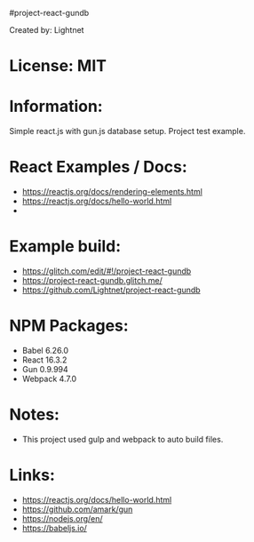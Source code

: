 #project-react-gundb

 Created by: Lightnet

# License: MIT

# Information:
 Simple react.js with gun.js database setup. Project test example.

# React Examples / Docs:
 * https://reactjs.org/docs/rendering-elements.html
 * https://reactjs.org/docs/hello-world.html
 * 

# Example build:
 * https://glitch.com/edit/#!/project-react-gundb 
 * https://project-react-gundb.glitch.me/
 * https://github.com/Lightnet/project-react-gundb

# NPM Packages:
 * Babel 6.26.0
 * React 16.3.2
 * Gun 0.9.994
 * Webpack 4.7.0

# Notes:
 * This project used gulp and webpack to auto build files.

# Links:
 * https://reactjs.org/docs/hello-world.html
 * https://github.com/amark/gun
 * https://nodejs.org/en/
 * https://babeljs.io/